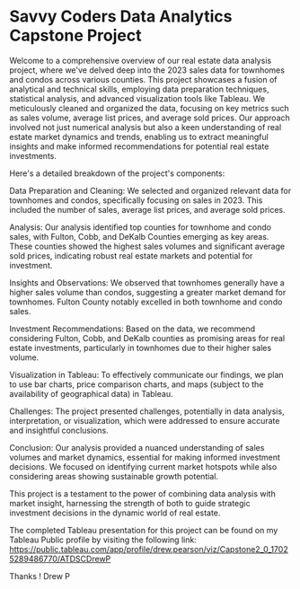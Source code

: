 # Savvy Coders Data Analytics Capstone Project
Welcome to a comprehensive overview of our real estate data analysis project, where we've delved deep into the 2023 sales data for townhomes and condos across various counties. This project showcases a fusion of analytical and technical skills, employing data preparation techniques, statistical analysis, and advanced visualization tools like Tableau. We meticulously cleaned and organized the data, focusing on key metrics such as sales volume, average list prices, and average sold prices. Our approach involved not just numerical analysis but also a keen understanding of real estate market dynamics and trends, enabling us to extract meaningful insights and make informed recommendations for potential real estate investments.

Here's a detailed breakdown of the project's components:

Data Preparation and Cleaning: We selected and organized relevant data for townhomes and condos, specifically focusing on sales in 2023. This included the number of sales, average list prices, and average sold prices.

Analysis: Our analysis identified top counties for townhome and condo sales, with Fulton, Cobb, and DeKalb Counties emerging as key areas. These counties showed the highest sales volumes and significant average sold prices, indicating robust real estate markets and potential for investment.

Insights and Observations: We observed that townhomes generally have a higher sales volume than condos, suggesting a greater market demand for townhomes. Fulton County notably excelled in both townhome and condo sales.

Investment Recommendations: Based on the data, we recommend considering Fulton, Cobb, and DeKalb counties as promising areas for real estate investments, particularly in townhomes due to their higher sales volume.

Visualization in Tableau: To effectively communicate our findings, we plan to use bar charts, price comparison charts, and maps (subject to the availability of geographical data) in Tableau.

Challenges: The project presented challenges, potentially in data analysis, interpretation, or visualization, which were addressed to ensure accurate and insightful conclusions.

Conclusion: Our analysis provided a nuanced understanding of sales volumes and market dynamics, essential for making informed investment decisions. We focused on identifying current market hotspots while also considering areas showing sustainable growth potential.

This project is a testament to the power of combining data analysis with market insight, harnessing the strength of both to guide strategic investment decisions in the dynamic world of real estate.

The completed Tableau presentation for this project can be found on my Tableau Public profile by visiting the following link: 
https://public.tableau.com/app/profile/drew.pearson/viz/Capstone2_0_17025289486770/ATDSCDrewP

Thanks !
Drew P

